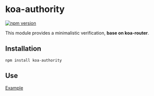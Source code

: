 # koa-authority

[![npm version](https://img.shields.io/npm/v/koa-authority.svg)](https://www.npmjs.com/package/koa-authority)

This module provides a minimalistic verification, **base on koa-router**.

## Installation

```
npm install koa-authority
```

## Use

[Example](https://github.com/luckcoding/hotchcms)